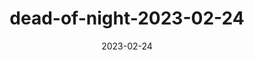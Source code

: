 ---
layout: 'playlist'
title: 'dead-of-night-2023-02-24'
displayName: 'Dead of Night'
playlistType: 'dead-of-night'
date: '2023-02-24'
sets:
  - djName: 'Sorrow-Vomit'
    type: 'dj_set'
    tracks:
      - artist: 'Empty Story'
        song: 'Éjszürke'
      - artist: 'Joao'
        song: 'Killing The Unborn'
      - artist: 'Occults'
        song: 'Hot Crucible'
      - artist: 'Casket Cassette'
        song: 'In The Grave'
      - artist: 'Corbeau Hangs'
        song: 'Light To Dark'
      - artist: 'Belgrado'
        song: 'Boixar'
      - artist: 'Natural Privacy'
        song: 'Subject of Self'
      - artist: 'Denuit'
        song: 'White House'
      - artist: 'M.Rizal'
        song: 'Strange Girl'
      - artist: 'Silent Star'
        song: 'Star of The Sea'
      - artist: 'Necrø'
        song: 'Surviving Pessimism'
      - artist: 'Ruby Lustre'
        song: 'Run'
      - artist: 'Rina Pavar'
        song: 'The Things We Hide'
      - artist: 'Schmerz'
        song: 'Hex'
      - artist: 'NNHMN'
        song: 'Unreal'
      - artist: 'Plague Pits'
        song: 'Velvet Glove'
  - djName: 'Count Grozny'
    type: 'dj_set'
    tracks:
      - artist: 'Mary Moor'
        song: 'Pretty Day'
      - artist: 'The March Violets'
        song: 'Religious As Hell'
      - artist: 'Velvet Condom'
        song: 'Numbed'
      - artist: 'Be Forest'
        song: 'Wild Brain'
      - artist: 'Nightmares In Wax'
        song: 'Black Leather'
      - artist: 'Suicide'
        song: 'Girl'
      - artist: 'Throbbing Gristle'
        song: 'Zyklon B Zombie'
  - performer: 'Carrellee'
    type: 'performance'
  - djName: 'Count Grozny'
    type: 'dj_set'
    tracks:
      - artist: 'VNV Nation'
        song: 'Legion'
      - artist: 'Chris Shape ft. Su Eko'
        song: "Bela Lugosi's Dead"
      - artist: 'She Past Away'
        song: 'Durdu Dunya'
      - artist: 'Molchat Doma'
        song: 'Kletka'
      - artist: 'KMFDM'
        song: 'Light (Vengeance Mix)'
      - artist: 'Front Line Assembly'
        song: 'Iceolate (12" Mix)'
      - artist: 'Controlled Bleeding'
        song: 'Crimes of The Body'
      - artist: 'Schwefelgelb'
        song: 'Alles Verspielt'
      - artist: 'Nitzer Ebb'
        song: "Control I'm Here (The Hacker Remix)"
      - artist: 'Sextile'
        song: 'Disco'
      - artist: 'Charlie'
        song: 'Spacer Woman'
      - artist: 'Spike Hellis'
        song: 'Feed'
      - artist: ':Wumpscut:'
        song: 'Soylent Green'
      - artist: 'Cold Cave'
        song: 'Glory'
  - djName: 'Sorrow-Vomit'
    type: 'dj_set'
    tracks:
      - artist: 'Sad Madona'
        song: 'Idole (ft. Mega Side Drive Club) (Skelesys Remix)'
      - artist: 'Bragolin vs Adam Tristar'
        song: 'No One Ever Speaks In This House'
      - artist: 'Videotraum'
        song: 'Ritual (Unhealed Wave Remix)'
      - artist: 'Skinny Puppy'
        song: 'Assimilate'
        request: song
      - artist: 'Ultra Sunn'
        song: 'Set Yourself On Fire'
      - artist: 'Male Tears'
        song: 'I Expire'
      - artist: 'Spike Hellis'
        song: 'Mouth (Normal Bias Remix)'
      - artist: 'Sturm Café'
        song: 'Des Kaisers Neue Kleider'
      - artist: 'Ghost Cop'
        song: 'A Shot In The Dark'
      - artist: 'Bestial Mouths'
        song: 'I Am The Spell (Full Metal Witch Remix by Hexmaschine)'
      - artist: 'Lorenzo Mancino'
        song: 'September (Skelesys Remix)'
      - artist: 'Grey Gallows'
        song: 'Dying Light'
      - artist: 'Cerulean Veins'
        song: 'Dancing With Shadows'
        request: artist
      - artist: 'Switchblade Symphony'
        song: 'Clown'
        request: song
      - artist: 'Sydney Valette'
        song: 'Mistress of Desire (Poison Point Remix)'
      - artist: 'Oliver Decrow'
        song: 'I Touch You'
      - artist: 'Rudiment'
        song: 'Zeitenwende (ft. XTR Human)'
      - artist: 'Soft Riot'
        song: "Windows To The Wild (Soft Riot's Sodium Glow Version)"
      - artist: 'Makina Girgir'
        song: 'Полусвет / Twilight'
      - artist: 'Soft Kill'
        song: 'Pretty Face'
        request: song
      - artist: 'Desmond Doom'
        song: 'Disease'
      - artist: 'Vestron Vulture'
        song: 'Ich Liebe Techno'
      - artist: 'Ritual Howls'
        song: 'A Forest'
---